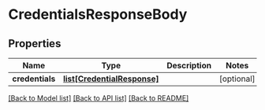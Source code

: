 # CredentialsResponseBody

## Properties
Name | Type | Description | Notes
------------ | ------------- | ------------- | -------------
**credentials** | [**list[CredentialResponse]**](CredentialResponse.md) |  | [optional] 

[[Back to Model list]](../README.md#documentation-for-models) [[Back to API list]](../README.md#documentation-for-api-endpoints) [[Back to README]](../README.md)


